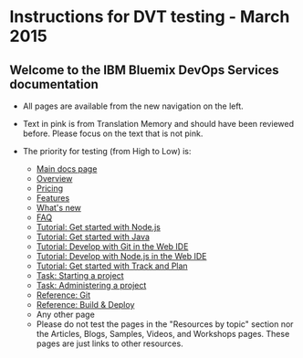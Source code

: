 # Instructions for DVT testing - March 2015

## Welcome to the IBM Bluemix DevOps Services documentation

* All pages are available from the new navigation on the left.

* Text in <span style="font-color:pink">pink</span> is from Translation Memory and should have been reviewed before.  Please focus on the text that is not pink.

* The priority for testing (from High to Low) is:

   * [Main docs page](/docs)
   * [Overview](/docs/overview)
   * [Pricing](/learn/cost)
   * [Features](/features)
   * [What's new](/whatsnew)
   * [FAQ](/docs/faq)
   * [Tutorial: Get started with Node.js](/tutorials/jazzeditor)
   * [Tutorial: Get started with Java](/tutorials/jazzeditorjava)
   * [Tutorial: Develop with Git in the Web IDE](/tutorials/gitweb)
   * [Tutorial: Develop with Node.js in the Web IDE](/tutorials/jazzweb)
   * [Tutorial: Get started with Track and Plan](/tutorials/trackplan)
   * [Task: Starting a project](/docs/reference/startproject)
   * [Task: Administering a project](/docs/reference/projectadmin)
   * [Reference: Git](/docs/references/git)
   * [Reference: Build & Deploy](docs/reference/deploy)
   * Any other page
   * Please do not test the pages in the "Resources by topic" section nor the Articles, Blogs, Samples, Videos, and Workshops pages.  These pages are just links to other resources.

